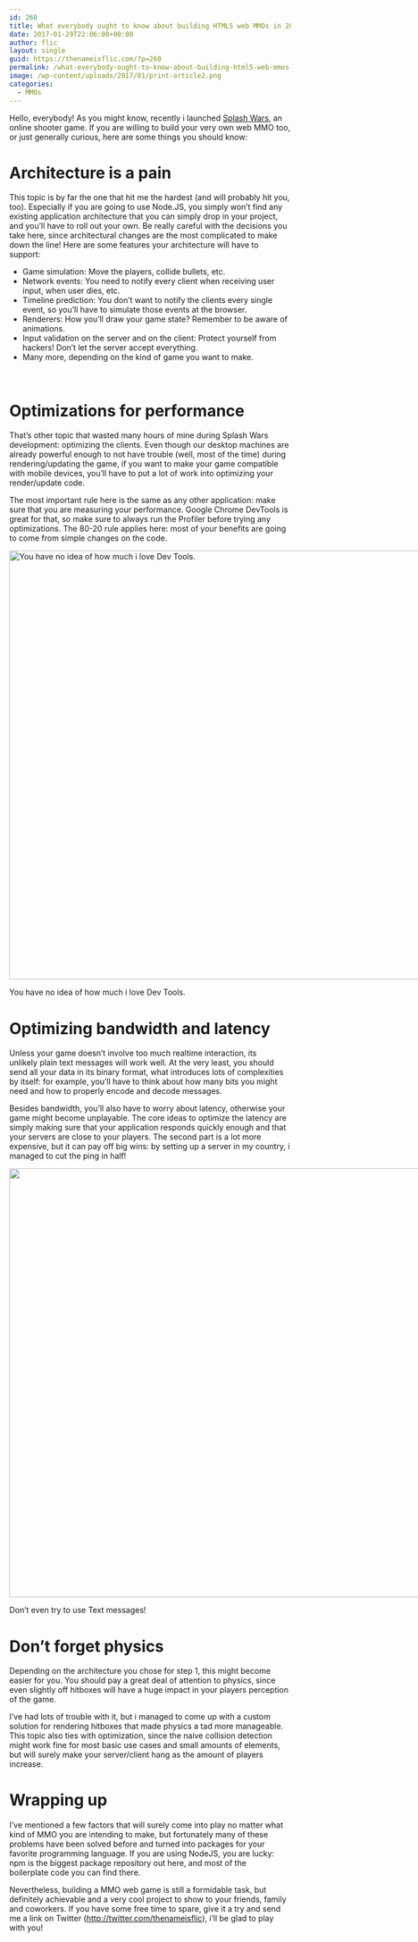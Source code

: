```yaml
---
id: 260
title: What everybody ought to know about building HTML5 web MMOs in 2017
date: 2017-01-29T22:06:08+00:00
author: flic
layout: single
guid: https://thenameisflic.com/?p=260
permalink: /what-everybody-ought-to-know-about-building-html5-web-mmos-in-2017/
image: /wp-content/uploads/2017/01/print-article2.png
categories:
  - MMOs
---
```


Hello, everybody! As you might know, recently i launched [Splash Wars](https://splashwars.io), an online shooter game. If you are willing to build your very own web MMO too, or just generally curious, here are some things you should know:

# Architecture is a pain

This topic is by far the one that hit me the hardest (and will probably hit you, too). Especially if you are going to use Node.JS, you simply won&#8217;t find any existing application architecture that you can simply drop in your project, and you&#8217;ll have to roll out your own. Be really careful with the decisions you take here, since architectural changes are the most complicated to make down the line! Here are some features your architecture will have to support:

- Game simulation: Move the players, collide bullets, etc.
- Network events: You need to notify every client when receiving user input, when user dies, etc.
- Timeline prediction: You don&#8217;t want to notify the clients every single event, so you&#8217;ll have to simulate those events at the browser.
- Renderers: How you&#8217;ll draw your game state? Remember to be aware of animations.
- Input validation on the server and on the client: Protect yourself from hackers! Don&#8217;t let the server accept everything.
- Many more, depending on the kind of game you want to make.

&nbsp;

# Optimizations for performance

That&#8217;s other topic that wasted many hours of mine during Splash Wars development: optimizing the clients. Even though our desktop machines are already powerful enough to not have trouble (well, most of the time) during rendering/updating the game, if you want to make your game compatible with mobile devices, you&#8217;ll have to put a lot of work into optimizing your render/update code.

The most important rule here is the same as any other application: make sure that you are measuring your performance. Google Chrome DevTools is great for that, so make sure to always run the Profiler before trying any optimizations. The 80-20 rule applies here: most of your benefits are going to come from simple changes on the code.

<div id="attachment_265" style="width: 1376px" class="wp-caption alignnone">
  <img class="size-full wp-image-265" src="https://thenameisflic.com/wp-content/uploads/2017/01/print-article2.png" alt="You have no idea of how much i love Dev Tools." width="1366" height="768" />
  
  <p class="wp-caption-text">
    You have no idea of how much i love Dev Tools.
  </p>
</div>

# Optimizing bandwidth and latency

Unless your game doesn&#8217;t involve too much realtime interaction, its unlikely plain text messages will work well. At the very least, you should send all your data in its binary format, what introduces lots of complexities by itself: for example, you&#8217;ll have to think about how many bits you might need and how to properly encode and decode messages.

Besides bandwidth, you&#8217;ll also have to worry about latency, otherwise your game might become unplayable. The core ideas to optimize the latency are simply making sure that your application responds quickly enough and that your servers are close to your players. The second part is a lot more expensive, but it can pay off big wins: by setting up a server in my country, i managed to cut the ping in half!

<div id="attachment_266" style="width: 1376px" class="wp-caption alignnone">
  <img class="wp-image-266 size-full" src="https://thenameisflic.com/wp-content/uploads/2017/01/print-article-1.png" width="1366" height="768" />
  
  <p class="wp-caption-text">
    Don&#8217;t even try to use Text messages!
  </p>
</div>

# Don&#8217;t forget physics

Depending on the architecture you chose for step 1, this might become easier for you. You should pay a great deal of attention to physics, since even slightly off hitboxes will have a huge impact in your players perception of the game.

I&#8217;ve had lots of trouble with it, but i managed to come up with a custom solution for rendering hitboxes that made physics a tad more manageable. This topic also ties with optimization, since the naive collision detection might work fine for most basic use cases and small amounts of elements, but will surely make your server/client hang as the amount of players increase.

# Wrapping up

I&#8217;ve mentioned a few factors that will surely come into play no matter what kind of MMO you are intending to make, but fortunately many of these problems have been solved before and turned into packages for your favorite programming language. If you are using NodeJS, you are lucky: npm is the biggest package repository out here, and most of the boilerplate code you can find there.

Nevertheless, building a MMO web game is still a formidable task, but definitely achievable and a very cool project to show to your friends, family and coworkers. If you have some free time to spare, give it a try and send me a link on Twitter (<http://twitter.com/thenameisflic>), i&#8217;ll be glad to play with you!
